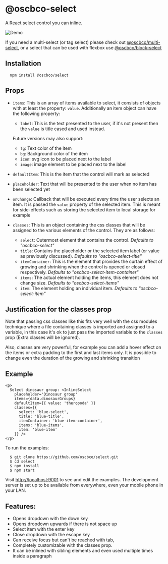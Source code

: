 # @oscbco-select

A React select control you can inline.

![Demo](https://oscbco.github.io/images/select-demo.gif)

If you need a multi-select (or tag select) please check out [@oscbco/multi-select](https://github.com/oscbco/multi-select), or a select that can be used with flexbox use [@oscbco/block-select](https://github.com/oscbco/block-select)

## Installation
  ```console
    npm install @oscbco/select
  ```

## Props
- `items`: This is an array of items available to select, it consists of objects with at least the property: `value`.
Additionally an item object can have the following property:

  - `label`: This is the text presented to the user, if it's not present then the `value` is title cased and used instead.

  Future versions may also support:
    - `fg`: Text color of the item
    - `bg`: Background color of the item
    - `icon`: svg icon to be placed next to the label
    - `image`: image element to be placed next to the label

- `defaultItem`: This is the item that the control will mark as selected

- `placeholder`: Text that will be presented to the user when no item has been selected yet

- `onChange`: Callback that will be executed every time the user selects an item. It is passed the `value` property of the selected item. This is meant for side-effects such as storing the selected item to local storage for example

- `classes`: This is an object containing the css classes that will be assigned to the various elements of the control. They are as follows:
  - `select`: Outermost element that contains the control. *Defaults to "oscbco-select"*
  - `title`: Contains the placeholder or the selected item label (or value as previously discussed). *Defaults to "oscbco-select-title"*
  - `itemContainer`: This is the element that provides the curtain effect of growing and shrinking when the control is opened or closed respectively. *Defaults to "oscbco-select-item-container"*
  - `items`: The actual element holding the items, this element does not change size. *Defaults to "oscbco-select-items"*
  - `item`: The element holding an individual item. *Defaults to "oscbco-select-item"*

## Justification for the classes prop
Note that passing css classes like this fits very well with the css modules technique where a file containing classes is imported and assigned to a variable, in this case it's ok to just pass the imported variable to the `classes` prop (Extra classes will be ignored).

Also, classes are very powerful, for example you can add a hover effect on the items or extra padding to the first and last items only. It is possible to change even the duration of the growing and shrinking transition


## Example

```JS
<p>
  Select dinosaur group: <InlineSelect
    placeholder='Dinosaur group'
    items={data.dinosaurGroups}
    defaultItem={{ value: 'theropoda' }}
    classes={{
      select: 'blue-select',
      title: 'blue-title',
      itemContainer: 'blue-item-container',
      items: 'blue-items',
      item: 'blue-item'
    }} />
</p>
```
To run the examples:

      $ git clone https://github.com/oscbco/select.git
      $ cd select
      $ npm install
      $ npm start

  Visit [http://localhost:9001](http://localhost:9001) to see and edit the examples. The development server is set up to be available from everywhere, even your mobile phone in your LAN.

## Features:
- Opens dropdown with the down key
- Opens dropdown upwards if there is not space up
- Select item with the enter key
- Close dropdown with the escape key
- Can receive focus but can't be reached with tab,
- Completely customizable with the classes prop.
- It can be inlined with sibling elements and even used multiple times inside a paragraph
